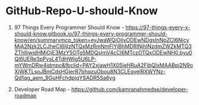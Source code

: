 # GitHub-Repo-U-should-Know

1. 97 Things Every Programmer Should Know - https://97-things-every-x-should-know.gitbook.io/97-things-every-programmer-should-know/en/summarymcp_token=eyJwaWQiOjIyODEwNDgsInNpZCI6NjcyMjA2Nzk2LCJheCI6IjIzNTQxMzRmNmFlYjBhMDRlNjhlNzdmZWZkMTQ3ZThlIiwidHMiOjE3MzY5OTg5MDQsImV4cCI6MTczOTQxODEwNH0.byu0Ql6UERe3pPvsL4TdHWIg5U6LP-mYWmDRw4idmpo&fbclid=PAY2xjawH1X05leHRuA2FlbQIxMAABpj2N9oXjWKTLsoJBmCdsHGjerR7bhqzuObou8N3CLEgvelRXWYNz-Qd1qg_aem_9GuHFchdpjqYSADR5Sa6yg

2. Developer Road Map - https://github.com/kamranahmedse/developer-roadmap
